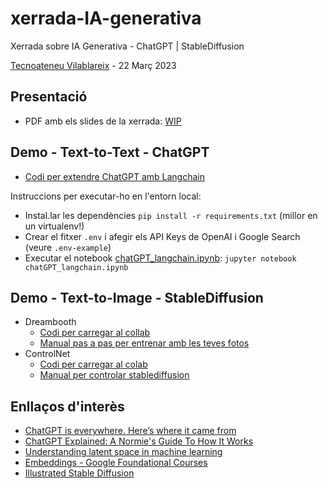 # xerrada-IA-generativa
Xerrada sobre IA Generativa - ChatGPT | StableDiffusion

[Tecnoateneu Vilablareix](https://www.tecnoateneu.cat/) - 22 Març 2023

## Presentació

* PDF amb els slides de la xerrada: [WIP]()

## Demo - Text-to-Text - ChatGPT

* [Codi per extendre ChatGPT amb Langchain](chatGPT_langchain.ipynb)

Instruccions per executar-ho en l'entorn local:

* Instal.lar les dependències `pip install -r requirements.txt` (millor en un virtualenv!)
* Crear el fitxer `.env` i afegir els API Keys de OpenAI i Google Search (veure `.env-example`)
* Executar el notebook [chatGPT_langchain.ipynb](chatGPT_langchain.ipynb): `jupyter notebook chatGPT_langchain.ipynb`

## Demo - Text-to-Image - StableDiffusion

* Dreambooth
  * [Codi per carregar al collab](https://github.com/TheLastBen/fast-stable-diffusion)
  * [Manual pas a pas per entrenar amb les teves fotos](https://github.com/Excalibro1/fast-stable-diffusionwik/wiki/fast-stable-diffusion-wiki)
* ControlNet
  * [Codi per carregar al colab](https://github.com/camenduru/controlnet-colab)
  * [Manual per controlar stablediffusion](https://stable-diffusion-art.com/controlnet/)

## Enllaços d'interès

* [ChatGPT is everywhere. Here’s where it came from](https://www.technologyreview.com/2023/02/08/1068068/chatgpt-is-everywhere-heres-where-it-came-from/)
* [ChatGPT Explained: A Normie's Guide To How It Works](https://www.jonstokes.com/p/chatgpt-explained-a-guide-for-normies)
* [Understanding latent space in machine learning](https://towardsdatascience.com/understanding-latent-space-in-machine-learning-de5a7c687d8d)
* [Embeddings - Google Foundational Courses](https://developers.google.com/machine-learning/crash-course/embeddings/video-lecture)
* [Illustrated Stable Diffusion](https://jalammar.github.io/illustrated-stable-diffusion/)
